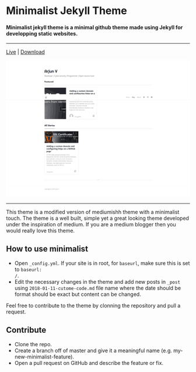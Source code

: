 # Minimalist Jekyll Theme

#### Minimalist jekyll theme is a minimal github theme made using Jekyll for developping static websites.

---
[Live](https://arjunvijayanathakurup.me/blog/)  |  [Download](https://github.com/imarjunv/minimalist-jekyll-theme/archive/master.zip)


![GitHub Logo](./assets/images/minimalist-jekyll-theme.png)

---
This theme is a modified version of mediumishh theme with a minimalist touch.
The theme is a well built, simple yet a great looking theme developed under the inspiration of medium. If you are a medium blogger then you would really love this theme.

## How to use minimalist
* Open <code>_config.yml</code>. If your site is in root, for <code>baseurl</code>, make sure this is set to <code>baseurl: /</code>.
* Edit the necessary changes in the theme and add new posts in <code>_post</code> using <code>2018-01-11-cutome-code.md</code> file name where the date should be format should be exact but content can be changed.


Feel free to contribute to the theme by clonning the repository and pull a request.
## Contribute
* Clone the repo.
* Create a branch off of master and give it a meaningful name (e.g. my-new-minimalist-feature).
* Open a pull request on GitHub and describe the feature or fix.
